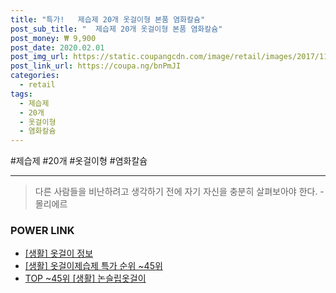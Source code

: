 ```yaml
--- 
title: "특가!   제습제 20개 옷걸이형 본품 염화칼슘" 
post_sub_title: "  제습제 20개 옷걸이형 본품 염화칼슘" 
post_money: ₩ 9,900 
post_date: 2020.02.01 
post_img_url: https://static.coupangcdn.com/image/retail/images/2017/11/14/18/4/1acfc803-cacb-4022-9f6a-dafb1cb5848f.jpg 
post_link_url: https://coupa.ng/bnPmJI 
categories: 
  - retail 
tags: 
  - 제습제 
  - 20개 
  - 옷걸이형 
  - 염화칼슘 
--- 
```

  #제습제 #20개 #옷걸이형 #염화칼슘 
<hr> 

> 다른 사람들을 비난하려고 생각하기 전에 자기 자신을 충분히 살펴보아야 한다. - 몰리에르 


### POWER LINK

* <a href="https://blog.naver.com/sakai111/221767709822" target="_blank"> [생활] 옷걸이 정보 </a>
* <a href="https://blog.naver.com/sakai111/221792065201" target="_blank"> [생활] 옷걸이제습제 특가 순위 ~45위</a>
* <a href="https://blog.naver.com/fasyy4321/221777369919" target="_blank"> TOP ~45위 [생활] 논슬립옷걸이</a>
